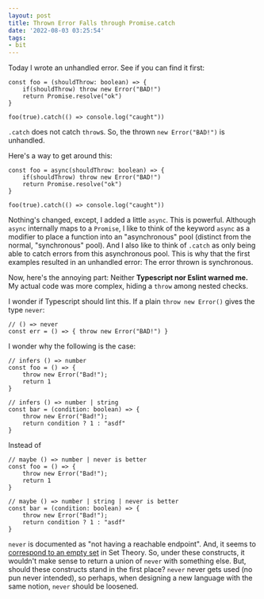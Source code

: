 ```yaml
---
layout: post
title: Thrown Error Falls through Promise.catch
date: '2022-08-03 03:25:54'
tags:
- bit
---
```


Today I wrote an unhandled error. See if you can find it first:

    const foo = (shouldThrow: boolean) => {
    	if(shouldThrow) throw new Error("BAD!")
    	return Promise.resolve("ok")
    }
    
    foo(true).catch(() => console.log("caught"))

`.catch` does not catch `throw`s. So, the thrown `new Error("BAD!")` is unhandled.

Here's a way to get around this:

    const foo = async(shouldThrow: boolean) => {
    	if(shouldThrow) throw new Error("BAD!")
    	return Promise.resolve("ok")
    }
    
    foo(true).catch(() => console.log("caught"))

Nothing's changed, except, I added a little `async`. This is powerful. Although `async` internally maps to a `Promise`, I like to think of the keyword `async` as a modifier to place a function into an "asynchronous" pool (distinct from the normal, "synchronous" pool). And I also like to think of `.catch` as only being able to catch errors from this asynchronous pool. This is why that the first examples resulted in an unhandled error: The error thrown is synchronous.

Now, here's the annoying part: Neither **Typescript nor Eslint warned me.** My actual code was more complex, hiding a `throw` among nested checks.

I wonder if Typescript should lint this. If a plain `throw new Error()` gives the type `never`:

    // () => never
    const err = () => { throw new Error("BAD!") }

I wonder why the following is the case:

    // infers () => number
    const foo = () => {
        throw new Error("Bad!"); 
        return 1
    }
    
    // infers () => number | string
    const bar = (condition: boolean) => {
        throw new Error("Bad!"); 
        return condition ? 1 : "asdf"
    }

Instead of

    // maybe () => number | never is better
    const foo = () => {
        throw new Error("Bad!"); 
        return 1
    }
    
    // maybe () => number | string | never is better
    const bar = (condition: boolean) => {
        throw new Error("Bad!"); 
        return condition ? 1 : "asdf"
    }

`never` is documented as "not having a reachable endpoint". And, it seems to   
[correspond to an empty set](https://stackoverflow.com/a/64246079/9007785) in Set Theory. So, under these constructs, it wouldn't make sense to return a union of `never` with something else. But, should these constructs stand in the first place? `never` never gets used (no pun never intended), so perhaps, when designing a new language with the same notion, `never` should be loosened.

